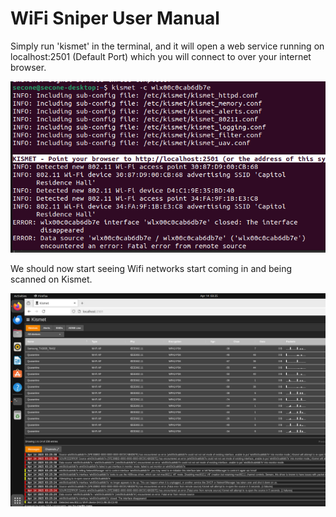 # WiFi Sniper User Manual


Simply run 'kismet' in the terminal, and it will open a web service running on localhost:2501 (Default Port) which you will connect to over your internet browser. 

![Kismetbooting](https://github.com/Fr3shShr3k/WiFi-Sniper---How-To-Guide/blob/a48cf164314de786ce7eba169534978943e02264/assets/images/Screenshot%20from%202025-04-14%2003-25-03.png)

We should now start seeing Wifi networks start coming in and being scanned on Kismet. 

![Kismet](https://github.com/Fr3shShr3k/WiFi-Sniper---How-To-Guide/blob/067698dfd94a6468a4c0c868cc97c4650e7266da/assets/images/Screenshot%20from%202025-04-14%2003-26-41.png)
